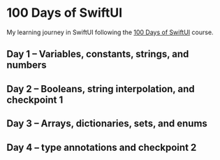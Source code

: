 # 100 Days of SwiftUI
My learning journey in SwiftUI following the <a href="https://www.hackingwithswift.com/100/swiftui">100 Days of SwiftUI<a/> course.

 
## Day 1 – Variables, constants, strings, and numbers

## Day 2 – Booleans, string interpolation, and checkpoint 1
 
## Day 3 – Arrays, dictionaries, sets, and enums
 
## Day 4 – type annotations and checkpoint 2
